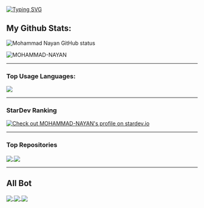 
<!--
**MOHAMMAD-NAYAN/MOHAMMAD-NAYAN** is a ✨ _special_ ✨ repository because its `README.md` (this file) appears on your GitHub profile.

Here are some ideas to get you started:

- 🔭 I’m currently working on ...
- 🌱 I’m currently learning ...
- 👯 I’m looking to collaborate on ...
- 🤔 I’m looking for help with ...
- 💬 Ask me about ...
- 📫 How to reach me: ...
- 😄 Pronouns: ...
- ⚡ Fun fact: ...
-->

[![Typing SVG](https://readme-typing-svg.herokuapp.com?font=Neuton&size=25&color=30FF40&background=000000&center=true&vCenter=true&width=360&height=60&lines=Hello+World%2C+I'm+Mr-NAYAN+Here+🤙;𝙸𝚃'𝚜+𝙽𝙾𝚃+𝙰+𝙹𝚄𝚂𝚃+𝙽𝙰𝙼𝙴+𝙱𝚁𝙾+🥱;𝙸𝚃'𝚜+𝙰+𝙱𝚁𝙰𝙽𝙳+🔥;Respect+Mr.NAYAN+🥀;Thanks+My+All+Friend+🤙+🥰)](https://git.io/typing-svg)


## My Github Stats:

<p>
  <img align="center" src="https://github-readme-stats.vercel.app/api?username=MOHAMMAD-NAYAN&show_icons=true&include_all_commits=true&theme=radical&hide_border=false" alt="Mohammad Nayan GitHub status" />
</p>
<p>
  <img align="center" src="https://github-readme-streak-stats.herokuapp.com/?user=MOHAMMAD-NAYAN&theme=algolia" alt="MOHAMMAD-NAYAN" />
</p>

---

### Top Usage Languages:

<img align="center" src="https://github-readme-stats.vercel.app/api/top-langs/?username=MOHAMMAD-NAYAN&layout=compact&theme=algolia&hide_border=true&&langs_count=10" />

---

### StarDev Ranking

<a href="https://stardev.io/developers/MOHAMMAD-NAYAN"><img alt="Check out MOHAMMAD-NAYAN&apos;s profile on stardev.io" src="https://stardev.io/developers/MOHAMMAD-NAYAN/badge/languages/global.svg" /></a>


---
### Top Repositories


<a href="https://github.com/MOHAMMAD-NAYAN/Nayan-Bot">
  <img align="center" src="https://github-readme-stats.vercel.app/api/pin/?username=MOHAMMAD-NAYAN&repo=Nayan-Bot&theme=algolia" />
</a>
<a href="https://github.com/MOHAMMAD-NAYAN/nayan-media-downloader">
  <img align="center" src="https://github-readme-stats.vercel.app/api/pin/?username=MOHAMMAD-NAYAN&repo=nayan-media-downloader&theme=algolia" />
</a>

---

## All Bot
<a href="https://github.com/MOHAMMAD-NAYAN/Nayan-Bot">
  <img align="center" src="https://github-readme-stats.vercel.app/api/pin/?username=MOHAMMAD-NAYAN&repo=Nayan-Bot&theme=radical" />
</a>
<a href="https://github.com/MOHAMMAD-NAYAN/NAYAN-WHATSAPP-BOT">
  <img align="center" src="https://github-readme-stats.vercel.app/api/pin/?username=MOHAMMAD-NAYAN&repo=NAYAN-WHATSAPP-BOT&theme=radical" />
</a>
<a href="https://github.com/MOHAMMAD-NAYAN/NAYAN-TELEGRAM-BOT">
  <img align="center" src="https://github-readme-stats.vercel.app/api/pin/?username=MOHAMMAD-NAYAN&repo=NAYAN-TELEGRAM-BOT&theme=radical" />
</a>


